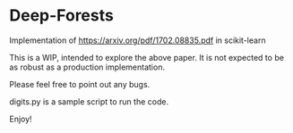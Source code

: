 # Deep-Forests
Implementation of https://arxiv.org/pdf/1702.08835.pdf in scikit-learn

This is a WIP, intended to explore the above paper. It is not expected to be as robust as a production implementation. 

Please feel free to point out any bugs.

digits.py is a sample script to run the code. 

Enjoy!

